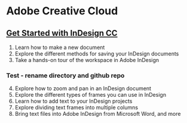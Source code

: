 # Adobe Creative Cloud
## [Get Started with InDesign CC](https://helpx.adobe.com/indesign/how-to/get-started-indesign.html?playlist=/content/help/en/ccx/v1/collection/product/creative-cloud/segment/designer/explevel/beginner/applaunch/orientation/collection.ccx.js)
1. Learn how to make a new document
2. Explore the different methods for saving your InDesign documents
3. Take a hands-on tour of the workspace in Adobe InDesign
  ### Test - rename directory and github repo
4. Explore how to zoom and pan in an InDesign document
5. Explore the different types of frames you can use in InDesign
6. Learn how to add text to your InDesign projects
7. Explore dividing text frames into multiple columns
8. Bring text files into Adobe InDesign from Microsoft Word, and more
